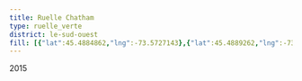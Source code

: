 ```yaml
---
title: Ruelle Chatham
type: ruelle_verte
district: le-sud-ouest
fill: [{"lat":45.4884862,"lng":-73.5727143},{"lat":45.4889262,"lng":-73.5736048}]
---
```


2015